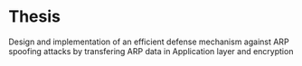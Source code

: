 # Thesis
Design and implementation of an efficient defense mechanism against ARP spoofing attacks by transfering ARP data in Application layer and encryption
